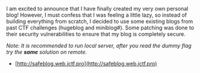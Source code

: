 I am excited to announce that I have finally created my very own personal blog! However, I must confess that I was feeling a little lazy, so instead of building everything from scratch, I decided to use some existing blogs from past CTF challenges (hugeblog and miniblog#). Some patching was done to their security vulnerabilities to ensure that my blog is completely secure.

*Note: It is recommended to run local server, after you read the dummy flag try the __same__ solution on remote.*

* [http://safeblog.web.jctf.pro](http://safeblog.web.jctf.pro)
